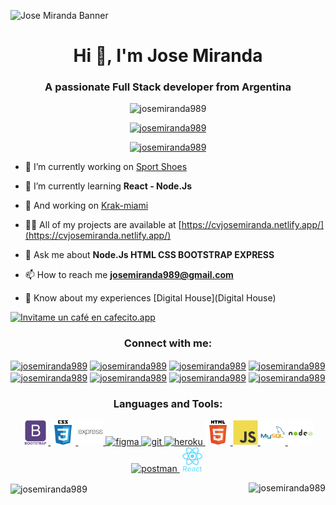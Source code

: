 ![Jose Miranda Banner](https://github.com/Josemiranda989/mi-curriculum-vitae/blob/main/images/BannerJos%C3%A9FullStack.png)

<h1 align="center">Hi 👋, I'm Jose Miranda</h1>
<h3 align="center">A passionate Full Stack developer from Argentina</h3>

<p align="center"> <img src="https://komarev.com/ghpvc/?username=josemiranda989&label=Profile%20views&color=0e75b6&style=flat" alt="josemiranda989" /> </p>

<p align="center"> <a href="https://github.com/ryo-ma/github-profile-trophy"><img src="https://github-profile-trophy.vercel.app/?username=josemiranda989" alt="josemiranda989" /></a> </p>

<p align="center"> <a href="https://twitter.com/josemiranda989" target="blank"><img src="https://img.shields.io/twitter/follow/josemiranda989?logo=twitter&style=for-the-badge" alt="josemiranda989" /></a> </p>

- 🔭 I’m currently working on [Sport Shoes](https://github.com/Josemiranda989/Grupo_1_SportShoes)

- 🌱 I’m currently learning **React - Node.Js**

- 👯 And working on [Krak-miami](https://github.com/Josemiranda989/krak-miami)

- 👨‍💻 All of my projects are available at [https://cvjosemiranda.netlify.app/](https://cvjosemiranda.netlify.app/)

- 💬 Ask me about **Node.Js HTML CSS BOOTSTRAP EXPRESS**

- 📫 How to reach me **josemiranda989@gmail.com**

- 📄 Know about my experiences [Digital House](Digital House)

[![Invitame un café en cafecito.app](https://cdn.cafecito.app/imgs/buttons/button_4.svg)](https://cafecito.app/josemiranda989)

<h3 align="center">Connect with me:</h3>
<p align="center">
<a href="https://codepen.io/josemiranda989" target="blank"><img align="center" src="https://raw.githubusercontent.com/rahuldkjain/github-profile-readme-generator/master/src/images/icons/Social/codepen.svg" alt="josemiranda989" height="30" width="40" /></a>
<a href="https://twitter.com/josemiranda989" target="blank"><img align="center" src="https://raw.githubusercontent.com/rahuldkjain/github-profile-readme-generator/master/src/images/icons/Social/twitter.svg" alt="josemiranda989" height="30" width="40" /></a>
<a href="https://linkedin.com/in/josemiranda989" target="blank"><img align="center" src="https://raw.githubusercontent.com/rahuldkjain/github-profile-readme-generator/master/src/images/icons/Social/linked-in-alt.svg" alt="josemiranda989" height="30" width="40" /></a>
<a href="https://stackoverflow.com/users/josemiranda989" target="blank"><img align="center" src="https://raw.githubusercontent.com/rahuldkjain/github-profile-readme-generator/master/src/images/icons/Social/stack-overflow.svg" alt="josemiranda989" height="30" width="40" /></a>
<a href="https://fb.com/josemiranda989" target="blank"><img align="center" src="https://raw.githubusercontent.com/rahuldkjain/github-profile-readme-generator/master/src/images/icons/Social/facebook.svg" alt="josemiranda989" height="30" width="40" /></a>
<a href="https://instagram.com/josemiranda989" target="blank"><img align="center" src="https://raw.githubusercontent.com/rahuldkjain/github-profile-readme-generator/master/src/images/icons/Social/instagram.svg" alt="josemiranda989" height="30" width="40" /></a>
<a href="https://www.youtube.com/c/josemiranda989" target="blank"><img align="center" src="https://raw.githubusercontent.com/rahuldkjain/github-profile-readme-generator/master/src/images/icons/Social/youtube.svg" alt="josemiranda989" height="30" width="40" /></a>
<a href="https://www.hackerrank.com/josemiranda989" target="blank"><img align="center" src="https://raw.githubusercontent.com/rahuldkjain/github-profile-readme-generator/master/src/images/icons/Social/hackerrank.svg" alt="josemiranda989" height="30" width="40" /></a>
</p>

<h3 align="center">Languages and Tools:</h3>
<p align="center"> <a href="https://getbootstrap.com" target="_blank" rel="noreferrer"> <img src="https://raw.githubusercontent.com/devicons/devicon/master/icons/bootstrap/bootstrap-plain-wordmark.svg" alt="bootstrap" width="40" height="40"/> </a> <a href="https://www.w3schools.com/css/" target="_blank" rel="noreferrer"> <img src="https://raw.githubusercontent.com/devicons/devicon/master/icons/css3/css3-original-wordmark.svg" alt="css3" width="40" height="40"/> </a> <a href="https://expressjs.com" target="_blank" rel="noreferrer"> <img src="https://raw.githubusercontent.com/devicons/devicon/master/icons/express/express-original-wordmark.svg" alt="express" width="40" height="40"/> </a> <a href="https://www.figma.com/" target="_blank" rel="noreferrer"> <img src="https://www.vectorlogo.zone/logos/figma/figma-icon.svg" alt="figma" width="40" height="40"/> </a> <a href="https://git-scm.com/" target="_blank" rel="noreferrer"> <img src="https://www.vectorlogo.zone/logos/git-scm/git-scm-icon.svg" alt="git" width="40" height="40"/> </a> <a href="https://heroku.com" target="_blank" rel="noreferrer"> <img src="https://www.vectorlogo.zone/logos/heroku/heroku-icon.svg" alt="heroku" width="40" height="40"/> </a> <a href="https://www.w3.org/html/" target="_blank" rel="noreferrer"> <img src="https://raw.githubusercontent.com/devicons/devicon/master/icons/html5/html5-original-wordmark.svg" alt="html5" width="40" height="40"/> </a> <a href="https://developer.mozilla.org/en-US/docs/Web/JavaScript" target="_blank" rel="noreferrer"> <img src="https://raw.githubusercontent.com/devicons/devicon/master/icons/javascript/javascript-original.svg" alt="javascript" width="40" height="40"/> </a> <a href="https://www.mysql.com/" target="_blank" rel="noreferrer"> <img src="https://raw.githubusercontent.com/devicons/devicon/master/icons/mysql/mysql-original-wordmark.svg" alt="mysql" width="40" height="40"/> </a> <a href="https://nodejs.org" target="_blank" rel="noreferrer"> <img src="https://raw.githubusercontent.com/devicons/devicon/master/icons/nodejs/nodejs-original-wordmark.svg" alt="nodejs" width="40" height="40"/> </a> <a href="https://postman.com" target="_blank" rel="noreferrer"> <img src="https://www.vectorlogo.zone/logos/getpostman/getpostman-icon.svg" alt="postman" width="40" height="40"/> </a> <a href="https://reactjs.org/" target="_blank" rel="noreferrer"> <img src="https://raw.githubusercontent.com/devicons/devicon/master/icons/react/react-original-wordmark.svg" alt="react" width="40" height="40"/> </a> </p>


<p><img align="right" src="https://github-readme-stats.vercel.app/api/top-langs?username=josemiranda989&show_icons=true&locale=en&layout=compact" alt="josemiranda989" /></p>

<p><img align="center" src="https://github-readme-stats.vercel.app/api?username=josemiranda989&show_icons=true&locale=en" alt="josemiranda989" /></p>

